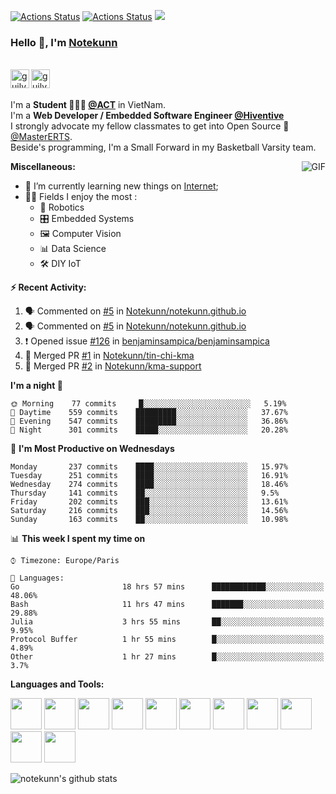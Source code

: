 [![Actions Status](https://github.com/Notekunn/guilyx/workflows/wakatime-stats/badge.svg)](https://github.com/Notekunn/guilyx/actions)
[![Actions Status](https://github.com/NotekunnNotekunn/guilyx/workflows/update-gh-activity/badge.svg)](https://github.com/Notekunn/guilyx/actions)
![](https://visitor-badge.glitch.me/badge?page_id=guilyx.guilyx)

### Hello 👋, I'm [Notekunn](https://Notekunn.github.io) 

<br/>
<a href="https://www.facebook.com/ShiinDz">
  <img align="left" alt="guilyx's Facebook" width="30px" src="https://image.flaticon.com/icons/svg/2111/2111342.svg" />
</a>
<a href="https://www.instagram.com/_unique.scary_">
  <img align="left" alt="guilyx's Instagram" width="30px" src="https://image.flaticon.com/icons/svg/2111/2111421.svg" />
</a> <br /> <br />

I'm a **Student 👨🏽‍💼 [@ACT](http://actvn.edu.vn/)** in VietNam. <br />
I'm a **Web Developer / Embedded Software Engineer [@Hiventive](https://www.hiventive.com)**  <br />
I strongly advocate my fellow classmates to get into Open Source 📢 [@MasterERTS](https://github.com/MasterERTS).  <br />
Beside's programming, I'm a Small Forward in my Basketball Varsity team. <br />

  <img align="right" alt="GIF" src="https://media1.tenor.com/images/1c6140897565e34a4e98f618e220dc0d/tenor.gif?itemid=9358372" />
  
**Miscellaneous:**

- 📖 I’m currently learning new things on [Internet](https://www.google.com.vn);
- 🤹🏽 Fields I enjoy the most :
  - 🤖 Robotics 
  - 🎛 Embedded Systems
  - 🖼 Computer Vision
  - 📊 Data Science
  - 🛠 DIY IoT

**:zap: Recent Activity:**

<!--START_SECTION:activity-->
1. 🗣 Commented on [#5](https://github.com//Notekunn/notekunn.github.io/issues/5) in [Notekunn/notekunn.github.io](https://github.com//Notekunn/notekunn.github.io)
2. 🗣 Commented on [#5](https://github.com//Notekunn/notekunn.github.io/issues/5) in [Notekunn/notekunn.github.io](https://github.com//Notekunn/notekunn.github.io)
3. ❗️ Opened issue [#126](https://github.com//benjaminsampica/benjaminsampica/issues/126) in [benjaminsampica/benjaminsampica](https://github.com//benjaminsampica/benjaminsampica)
4. 🎉 Merged PR [#1](https://github.com//Notekunn/tin-chi-kma/pull/1) in [Notekunn/tin-chi-kma](https://github.com//Notekunn/tin-chi-kma)
5. 🎉 Merged PR [#2](https://github.com//Notekunn/kma-support/pull/2) in [Notekunn/kma-support](https://github.com//Notekunn/kma-support)
<!--END_SECTION:activity-->

<!--START_SECTION:waka-->
**I'm a night 🦉** 

```text
🌞 Morning    77 commits     █░░░░░░░░░░░░░░░░░░░░░░░░   5.19% 
🌆 Daytime    559 commits    █████████░░░░░░░░░░░░░░░░   37.67% 
🌃 Evening    547 commits    █████████░░░░░░░░░░░░░░░░   36.86% 
🌙 Night      301 commits    █████░░░░░░░░░░░░░░░░░░░░   20.28%

```
📅 **I'm Most Productive on Wednesdays** 

```text
Monday       237 commits    ████░░░░░░░░░░░░░░░░░░░░░   15.97% 
Tuesday      251 commits    ████░░░░░░░░░░░░░░░░░░░░░   16.91% 
Wednesday    274 commits    ████░░░░░░░░░░░░░░░░░░░░░   18.46% 
Thursday     141 commits    ██░░░░░░░░░░░░░░░░░░░░░░░   9.5% 
Friday       202 commits    ███░░░░░░░░░░░░░░░░░░░░░░   13.61% 
Saturday     216 commits    ███░░░░░░░░░░░░░░░░░░░░░░   14.56% 
Sunday       163 commits    ██░░░░░░░░░░░░░░░░░░░░░░░   10.98%

```


📊 **This week I spent my time on** 

```text
⌚︎ Timezone: Europe/Paris

💬 Languages: 
Go                       18 hrs 57 mins      ████████████░░░░░░░░░░░░░   48.06% 
Bash                     11 hrs 47 mins      ███████░░░░░░░░░░░░░░░░░░   29.88% 
Julia                    3 hrs 55 mins       ██░░░░░░░░░░░░░░░░░░░░░░░   9.95% 
Protocol Buffer          1 hr 55 mins        █░░░░░░░░░░░░░░░░░░░░░░░░   4.89% 
Other                    1 hr 27 mins        █░░░░░░░░░░░░░░░░░░░░░░░░   3.7%

```


<!--END_SECTION:waka-->

**Languages and Tools:**  

<code><img height="50" src="https://image.flaticon.com/icons/svg/2861/2861557.svg"></code>
<code><img height="50" src="https://image.flaticon.com/icons/svg/3190/3190604.svg"></code>
<code><img height="50" src="https://image.flaticon.com/icons/svg/2942/2942156.svg"></code>
<code><img height="50" src="https://img.icons8.com/color/48/000000/golang.png"></code>
<code><img height="50" src="https://image.flaticon.com/icons/svg/1628/1628182.svg"></code>
<code><img height="50" src="https://image.flaticon.com/icons/png/512/2085/2085061.png"></code>
<code><img height="50" src="https://image.flaticon.com/icons/svg/2535/2535543.svg"></code>
<code><img height="50" src="https://cdn.icon-icons.com/icons2/1508/PNG/512/matlab_104289.png"></code>
<code><img height="50" src="https://image.flaticon.com/icons/svg/2721/2721297.svg"></code>
<code><img height="50" src="https://image.flaticon.com/icons/svg/752/752605.svg"></code>
<code><img height="50" src="https://image.flaticon.com/icons/svg/1680/1680899.svg"></code>

![notekunn's github stats](https://github-readme-stats.vercel.app/api?username=notekunn&show_icons=true&hide_border=true)
